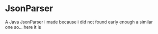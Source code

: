# JsonParser
A Java JsonParser i made because i did not found early enough a similar one so... here it is
